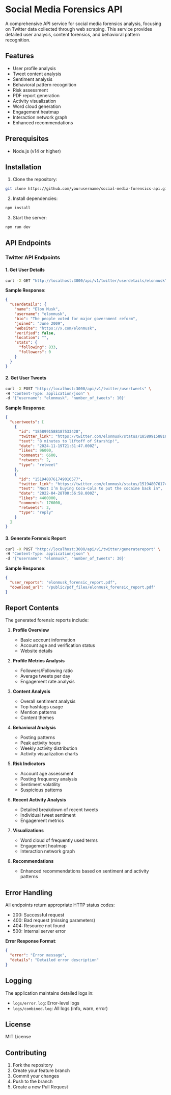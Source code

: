 # Social Media Forensics API  

A comprehensive API service for social media forensics analysis, focusing on Twitter data collected through web scraping. This service provides detailed user analysis, content forensics, and behavioral pattern recognition.  

## Features  

- User profile analysis  
- Tweet content analysis  
- Sentiment analysis  
- Behavioral pattern recognition  
- Risk assessment  
- PDF report generation  
- Activity visualization  
- Word cloud generation  
- Engagement heatmap  
- Interaction network graph  
- Enhanced recommendations  

## Prerequisites  

- Node.js (v14 or higher)  

## Installation  

1. Clone the repository:  
```bash  
git clone https://github.com/yourusername/social-media-forensics-api.git  
```  

2. Install dependencies:  
```bash  
npm install  
```  

3. Start the server:  
```bash  
npm run dev  
```  

## API Endpoints  

### Twitter API Endpoints  

#### 1. Get User Details  
```bash  
curl -X GET "http://localhost:3000/api/v1/twitter/userdetails/elonmusk"  
```  

**Sample Response**:  
```json  
{  
  "userdetails": {  
    "name": "Elon Musk",  
    "username": "elonmusk",  
    "bio": "The people voted for major government reform",  
    "joined": "June 2009",  
    "website": "https://x.com/elonmusk",  
    "verified": false,  
    "location": "",  
    "stats": {  
      "following": 833,  
      "followers": 0  
    }  
  }  
}  
```  

#### 2. Get User Tweets  
```bash  
curl -X POST "http://localhost:3000/api/v1/twitter/usertweets" \  
-H "Content-Type: application/json" \  
-d '{"username": "elonmusk", "number_of_tweets": 10}'  
```  

**Sample Response**:  
```json  
{  
  "usertweets": [  
    {  
      "id": "1858991588187533428",  
      "twitter_link": "https://twitter.com/elonmusk/status/1858991588187533428",  
      "text": "8 minutes to liftoff of Starship!",  
      "date": "2024-11-19T21:51:47.000Z",  
      "likes": 96000,  
      "comments": 6600,  
      "retweets": 2,  
      "type": "retweet"  
    },  
    {  
      "id": "1519480761749016577",  
      "twitter_link": "https://twitter.com/elonmusk/status/1519480761749016577",  
      "text": "Next I’m buying Coca-Cola to put the cocaine back in",  
      "date": "2022-04-28T00:56:58.000Z",  
      "likes": 4400000,  
      "comments": 176000,  
      "retweets": 2,  
      "type": "reply"  
    }  
  ]  
}  
```  

#### 3. Generate Forensic Report  
```bash  
curl -X POST "http://localhost:3000/api/v1/twitter/generatereport" \  
-H "Content-Type: application/json" \  
-d '{"username": "elonmusk", "number_of_tweets": 30}'  
```  

**Sample Response**:  
```json  
{  
  "user_reports": "elonmusk_forensic_report.pdf",  
  "download_url": "/public/pdf_files/elonmusk_forensic_report.pdf"  
}  
```  

## Report Contents  

The generated forensic reports include:  

1. **Profile Overview**  
   - Basic account information  
   - Account age and verification status  
   - Website details  

2. **Profile Metrics Analysis**  
   - Followers/Following ratio  
   - Average tweets per day  
   - Engagement rate analysis  

3. **Content Analysis**  
   - Overall sentiment analysis  
   - Top hashtags usage  
   - Mention patterns  
   - Content themes  

4. **Behavioral Analysis**  
   - Posting patterns  
   - Peak activity hours  
   - Weekly activity distribution  
   - Activity visualization charts  

5. **Risk Indicators**  
   - Account age assessment  
   - Posting frequency analysis  
   - Sentiment volatility  
   - Suspicious patterns  

6. **Recent Activity Analysis**  
   - Detailed breakdown of recent tweets  
   - Individual tweet sentiment  
   - Engagement metrics  

7. **Visualizations**  
   - Word cloud of frequently used terms  
   - Engagement heatmap  
   - Interaction network graph  

8. **Recommendations**  
   - Enhanced recommendations based on sentiment and activity patterns  

## Error Handling  

All endpoints return appropriate HTTP status codes:  

- 200: Successful request  
- 400: Bad request (missing parameters)  
- 404: Resource not found  
- 500: Internal server error  

**Error Response Format**:  
```json  
{  
  "error": "Error message",  
  "details": "Detailed error description"  
}  
```  

## Logging  

The application maintains detailed logs in:  
- `logs/error.log`: Error-level logs  
- `logs/combined.log`: All logs (info, warn, error)  

## License  

MIT License  

## Contributing  

1. Fork the repository  
2. Create your feature branch  
3. Commit your changes  
4. Push to the branch  
5. Create a new Pull Request  